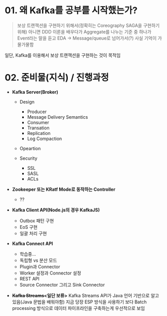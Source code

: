 # 01. 왜 Kafka를 공부를 시작했는가?

> 보상 트랜잭션을 구현하기 위해서(정확히는 Coreography SAGA을 구현하기 위해) 아니면 DDD 이론을 배우다가 Aggregate를 나누는 기준 중 하나가 Event라는 말을 듣고 EDA -> Message/queue로 넘어가서(?) 사실 기억이 가물가물함

일단, Kafka를 이용해서 보상 트랜잭션을 구현하는 것이 목적임

# 02. 준비물(지식) / 진행과정

-   **Kafka Server(Broker)**

    -   Design

        -   Producer
        -   Message Delivery Semantics
        -   Consumer
        -   Transation
        -   Replication
        -   Log Compaction

    -   Opeartion

    -   Security
        -   SSL
        -   SASL
        -   ACLs

-   **Zookeeper 또는 KRatf Mode로 동작하는 Controller**

    -   ??

-   **Kafka Client API(Node.js의 경우 KafkaJS)**

    -   Outbox 패턴 구현
    -   EoS 구현
    -   일괄 처리 구현

-   **Kafka Connect API**

    -   학습중...
    -   독립형 vs 분산 모드
    -   Plugin과 Connector
    -   Worker 설정과 Connector 설정
    -   REST API
    -   Source Connector 그리고 Sink Connector

-   **~~Kafka Streams~~<일단 보류>**
    Kafka Streams API가 Java 언어 기반으로 알고 있음(Java 문법을 배워야함) 지금 당장 ESP 방식을 사용하기 보다 Batch processing 방식으로 데이터 파이프라인을 구축하는게 우선적으로 보임
